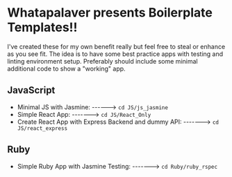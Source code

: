 Whatapalaver presents Boilerplate Templates!!
=====

I've created these for my own benefit really but feel free to steal or enhance as you see fit. 
The idea is to have some best practice apps with testing and linting environment setup.
Preferably should include some minimal additional code to show a "working" app.

JavaScript
----

- Minimal JS with Jasmine: ------> `cd JS/js_jasmine`
- Simple React App: -------> `cd JS/React_Only`
- Create React App with Express Backend and dummy API: -------> `cd JS/react_express`

Ruby
----

- Simple Ruby App with Jasmine Testing: -------> `cd Ruby/ruby_rspec`
